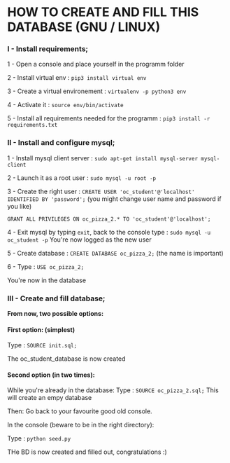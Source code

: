 # HOW TO CREATE AND FILL THIS DATABASE (GNU / LINUX)

### I - Install requirements;

1 - Open a console and place yourself in the programm folder

2 - Install virtual env : `pip3 install virtual env`

3 - Create a virtual environement : `virtualenv -p python3 env`

4 - Activate it : `source env/bin/activate`

5 - Install all requirements needed for the programm : `pip3 install -r requirements.txt`

### II - Install and configure mysql;

1 - Install mysql client server : `sudo apt-get install mysql-server mysql-client`

2 - Launch it as a root user : `sudo mysql -u root -p`

3 - Create the right user : `CREATE USER 'oc_student'@'localhost' IDENTIFIED BY 'password';`
(you might change user name and password if you like)

`GRANT ALL PRIVILEGES ON oc_pizza_2.* TO 'oc_student'@'localhost';`

4 - Exit mysql by typing `exit`, back to the console type : `sudo mysql -u oc_student -p`
You're now logged as the new user

5 - Create database : `CREATE DATABASE oc_pizza_2;`
(the name is important)

6 - Type : `USE oc_pizza_2;`

You're now in the database

### III - Create and fill database;


__From now, two possible options:__

#### First option: (simplest)
Type : `SOURCE init.sql;`

The oc_student_database is now created

#### Second option (in two times):
While you're already in the database:
Type : `SOURCE oc_pizza_2.sql;`
This will create an empy database

Then: Go back to your favourite good old console.

In the console (beware to be in the right directory):

Type : `python seed.py`

THe BD is now created and filled out, congratulations :)
